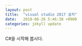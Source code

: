 ```yaml
---
layout: post
title:  "visual studio 2017 설치"
date:   2018-06-26 5:46:38 +0900
categories: jekyll update
---
```

C#을 시작해 봅시다.

[jekyll-docs]: https://jekyllrb.com/docs/home
[jekyll-gh]:   https://github.com/jekyll/jekyll
[jekyll-talk]: https://talk.jekyllrb.com/
